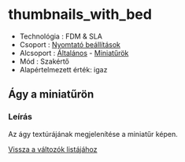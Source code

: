 # thumbnails\_with\_bed

* Technológia : FDM & SLA
* Csoport :  [Nyomtató beállítások](../../../konfig/printer_settings)
* Alcsoport : [Általános](../../../konfig/printer_settings#általános) - [Miniatűrök](../../../konfig/printer_settings#miniatűrök)
* Mód : Szakértő
* Alapértelmezett érték: igaz

## Ágy a miniatűrön

### Leírás

Az ágy textúrájának megjelenítése a miniatűr képen.

[Vissza a változók listájához](../../variable_list)


